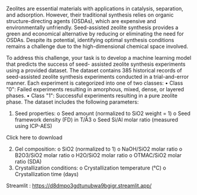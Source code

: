 Zeolites are essential materials with applications in catalysis, separation, and adsorption. However, their
traditional synthesis relies on organic structure-directing agents (OSDAs), which are expensive and
environmentally unfriendly. Seed-assisted zeolite synthesis provides a green and economical alternative by
reducing or eliminating the need for OSDAs. Despite its potential, identifying optimal synthesis conditions
remains a challenge due to the high-dimensional chemical space involved.

To address this challenge, your task is to develop a machine learning model that predicts the success of seed-
assisted zeolite synthesis experiments using a provided dataset. The dataset contains 385 historical records of seed-assisted zeolite synthesis experiments conducted in a trial-and-error manner. Each experiment is
categorized into one of two classes:
• Class "0": Failed experiments resulting in amorphous, mixed, dense, or layered phases.
• Class "1": Successful experiments resulting in a pure zeolite phase.
The dataset includes the following parameters:
1. Seed properties:
o Seed amount (normalized to SiO2 weight = 1)
o Seed framework density (FD) in T/Å3
o Seed Si/Al molar ratio (measured using ICP-AES)

Click here to
download

2. Gel composition:
o SiO2 (normalized to 1)
o NaOH/SiO2 molar ratio
o B2O3/SiO2 molar ratio
o H2O/SiO2 molar ratio
o OTMAC/SiO2 molar ratio (SDA)
3. Crystallization conditions:
o Crystallization temperature (°C)
o Crystallization time (days)

Streamlit : https://d8dmpo3gdtunubwa9bgigr.streamlit.app/
